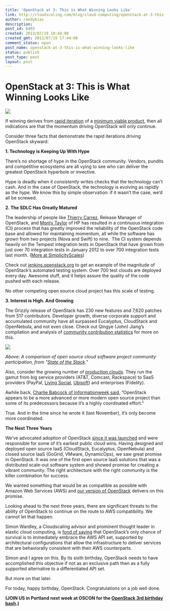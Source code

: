 ```yaml
---
title: 'OpenStack at 3: This is What Winning Looks Like'
link: http://cloudscaling.com/blog/cloud-computing/openstack-at-3-this-is-what-winning-looks-like/
author: randybias
description: 
post_id: 6493
created: 2013/07/19 10:44:08
created_gmt: 2013/07/19 17:44:08
comment_status: open
post_name: openstack-at-3-this-is-what-winning-looks-like
status: publish
post_type: post
layout: post
---
```


# OpenStack at 3: This is What Winning Looks Like

![](https://lh5.googleusercontent.com/_iAumNHX0L39ptBhu9JBZ_e76r1sb4qEQNn8MLLCxHQviZgf38bmETZsqpvpkWZjNjQBY64Q8M0qLa9eX-idzh-tlPwbeX1ugPqDwAW7WWtCNDo_WiLa9Vg)

If winning derives from [rapid iteration](http://hbr.org/2013/05/why-the-lean-start-up-changes-everything) of a [minimum viable product](http://en.wikipedia.org/wiki/Minimum_viable_product), then all indications are that the momentum driving OpenStack will only continue.

Consider three facts that demonstrate the rapid iterations driving OpenStack skyward:

**1\. Technology is Keeping Up With Hype**

There’s no shortage of hype in the OpenStack community. Vendors, pundits and competitive ecosystems are all vying to see who can deliver the greatest OpenStack hyperbole or invective.

Hype is deadly when it *consistently* writes checks that the technology can’t cash. And in the case of OpenStack, the technology is evolving as rapidly as the hype. We know this by simple observation: if it wasn’t the case, we’d all be screwed.

**2\. The SDLC Has Greatly Matured**

The leadership of people like [Thierry Carrez](http://engineering.cloudscaling.com/stacker-voices-thierry-carrez-openstack-foundation/), Release Manager of OpenStack, and [Monty Taylor](http://engineering.cloudscaling.com/stacker-voices-monty-taylor-hp/) of HP has resulted in a continuous integration (CI) process that has greatly improved the reliability of the OpenStack code base and allowed for maintaining momentum, all while the software has grown from two projects (Nova and Swift) to nine.  The CI system depends heavily on the Tempest integration tests in OpenStack that have grown from just over 70 integration tests in January 2012 to over 700 integration tests last month. ([More at SimplicityScales]( http://engineering.cloudscaling.com/happy-3rd-birthday-openstack))

Check out [jenkins.openstack.org](http://jenkins.openstack.org) to get an example of the magnitude of OpenStack’s automated testing system. Over 700 test clouds are deployed every day. Awesome stuff, and it helps assure the quality of the code pushed with each release.

No other competing open source cloud project has this scale of testing.

**3\. Interest is High. And Growing**

The Grizzly release of OpenStack has 230 new features and 7,620 patches from 517 contributors. Developer growth, diverse corporate support and accumulated community have all surpassed Eucalyptus, CloudStack and OpenNebula, and not even close. Check out Qingye (John) Jiang’s compilation and analysis of [community contribution statistics](http://www.qyjohn.net/?p=3120) for more on this.

![](https://lh4.googleusercontent.com/DFYfDvvyupY2YdoahFQDsVqDvO8eNTBQmm8BVAFW2Ni2K7lX0oKwem3H3aBX0L28KXpX0W6wSU25IwAq5dMrxhBIQ51JEtIEEywBc2a5JJvxKwdEY4U36AE)

_Above: A comparison of open source cloud software project community participation, from "[State of the Stack](http://www.slideshare.net/randybias/state-of-the-stack-april-2013)."_

Also, consider the growing number of [production clouds](/blog/press-releases/livingsocial-chooses-open-cloud-system/). They run the gamut from big service providers (AT&T, Comcast, Rackspace) to SaaS providers (PayPal, [Living Social](http://cloudscaling.com/blog/press-releases/livingsocial-chooses-open-cloud-system/), [Ubisoft](http://cloudscaling.com/blog/press-releases/ubisoft-chooses-cloudscaling-open-cloud-system/)) and enterprises (Fidelity).

Awhile back, [Charlie Babcock of Informationweek said](http://www.informationweek.com/cloud-computing/infrastructure/openstack-fights-cloud-lock-in-worries/240047880), “OpenStack appears to be a more advanced or more modern open source project than some of its predecessors because it’s a highly coordinated effort.”

True. And in the time since he wrote it (last November), it’s only become more coordinated.

**The Next Three Years**

We’ve advocated adoption of OpenStack [since it was launched](/blog/cloud-computing/does-openstack-change-the-cloud-game/) and were responsible for some of it’s earliest public cloud wins. Having designed and deployed open source IaaS (CloudStack, Eucalyptus, OpenNebula) and closed source IaaS (GoGrid, VMware, DynamicOps), we saw great promise in OpenStack. It was one of the first open source IaaS solutions that was a distributed scale-out software system and showed promise for creating a vibrant community. The right architecture with the right community is the killer combination for success.

We wanted something that would be as compatible as possible with Amazon Web Services (AWS) and [our version of OpenStack](/products/ocs-system-overview/) delivers on this promise.  

Looking ahead to the next three years, there are significant threats to the ability of OpenStack to continue on the route to AWS compatibility. We cannot let that happen.

Simon Wardley, a Cloudscaling advisor and prominent thought leader in elastic cloud computing, is [fond of saying](http://blog.gardeviance.org/2013/07/could-cloudstack-eucalyptus-open-nebula.html) that OpenStack’s only chance of survival is to immediately embrace the AWS API set, supported by architectural configurations that allow the infrastructure to deliver services that are behaviorally consistent with their AWS counterparts.

Simon and I agree on this. By its sixth birthday, OpenStack needs to have accomplished this objective if not as an exclusive path then as a fully supported alternative to a differentiated API set.

But more on that later.

For today, happy birthday, OpenStack. Congratulations on a job well done.

**(JOIN US in Portland next week at OSCON for the [OpenStack 3rd birthday bash](http://openstack3rdbirthday.eventbrite.com/).)**